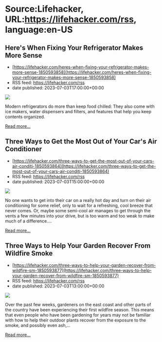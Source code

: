 # Source:Lifehacker, URL:https://lifehacker.com/rss, language:en-US

## Here's When Fixing Your Refrigerator Makes More Sense
 - [https://lifehacker.com/heres-when-fixing-your-refrigerator-makes-more-sense-1850593858](https://lifehacker.com/heres-when-fixing-your-refrigerator-makes-more-sense-1850593858)
 - RSS feed: https://lifehacker.com/rss
 - date published: 2023-07-03T17:00:00+00:00

<img class="type:primaryImage" src="https://i.kinja-img.com/gawker-media/image/upload/s--9wBSimEf--/c_fit,fl_progressive,q_80,w_636/5ee5940ce6bbb249629ab8af7e8199b1.jpg" /><p>Modern refrigerators do more than keep food chilled: They also come with ice makers, water dispensers and filters, and features that help you keep contents organized. </p><p><a href="https://lifehacker.com/heres-when-fixing-your-refrigerator-makes-more-sense-1850593858">Read more...</a></p>

## Three Ways to Get the Most Out of Your Car's Air Conditioner
 - [https://lifehacker.com/three-ways-to-get-the-most-out-of-your-cars-air-conditi-1850593864](https://lifehacker.com/three-ways-to-get-the-most-out-of-your-cars-air-conditi-1850593864)
 - RSS feed: https://lifehacker.com/rss
 - date published: 2023-07-03T15:00:00+00:00

<img class="type:primaryImage" src="https://i.kinja-img.com/gawker-media/image/upload/s--eX2Y-7VZ--/c_fit,fl_progressive,q_80,w_636/901099d65a10b1cfd7cd89e6b0e03a23.jpg" /><p>No one wants to get into their car on a really hot day and turn on their air conditioning for some relief, only to wait for a refreshing, cool breeze that never comes. Or, maybe some semi-cool air manages to get through the vents a few minutes into your drive, but is too warm and too weak to make much of a difference.…</p><p><a href="https://lifehacker.com/three-ways-to-get-the-most-out-of-your-cars-air-conditi-1850593864">Read more...</a></p>

## Three Ways to Help Your Garden Recover From Wildfire Smoke
 - [https://lifehacker.com/three-ways-to-help-your-garden-recover-from-wildfire-sm-1850593877](https://lifehacker.com/three-ways-to-help-your-garden-recover-from-wildfire-sm-1850593877)
 - RSS feed: https://lifehacker.com/rss
 - date published: 2023-07-03T13:00:00+00:00

<img class="type:primaryImage" src="https://i.kinja-img.com/gawker-media/image/upload/s--O6yeCqpF--/c_fit,fl_progressive,q_80,w_636/d3d0f92e98902a7fbce47fc8a0600765.jpg" /><p>Over the past few weeks, gardeners on the east coast and other parts of the country have been experiencing their first wildfire season. This means that even people who have been gardening for years may not be familiar with how to help their outdoor plants recover from the exposure to the smoke, and possibly even ash,…</p><p><a href="https://lifehacker.com/three-ways-to-help-your-garden-recover-from-wildfire-sm-1850593877">Read more...</a></p>

